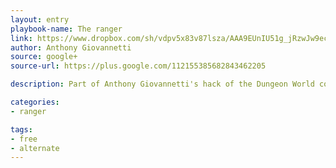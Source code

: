 ```yaml
---
layout: entry
playbook-name: The ranger 
link: https://www.dropbox.com/sh/vdpv5x83v87lsza/AAA9EUnIU51g_jRzwJw9ec0oa?dl=0
author: Anthony Giovannetti
source: google+
source-url: https://plus.google.com/112155385682843462205

description: Part of Anthony Giovannetti's hack of the Dungeon World core playbooks

categories:
- ranger

tags:
- free 
- alternate
---
```

